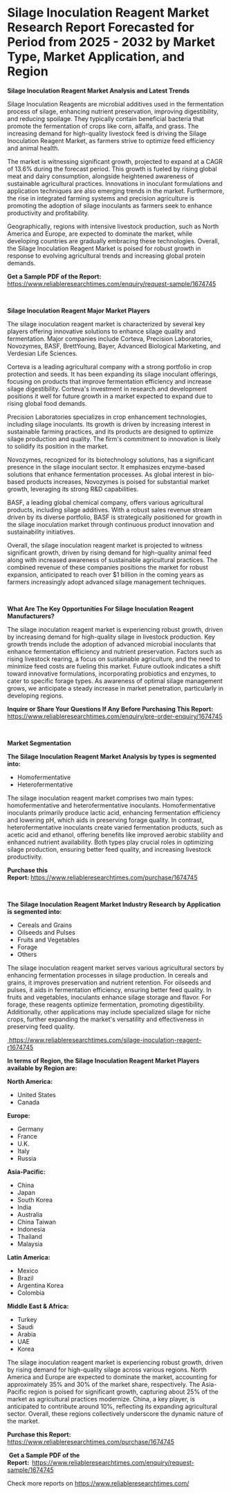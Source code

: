 <p><h1>Silage Inoculation Reagent Market Research Report Forecasted for Period from 2025 -  2032 by Market Type, Market Application, and Region</h1></p><p><strong>Silage Inoculation Reagent Market Analysis and Latest Trends</strong></p>
<p><p>Silage Inoculation Reagents are microbial additives used in the fermentation process of silage, enhancing nutrient preservation, improving digestibility, and reducing spoilage. They typically contain beneficial bacteria that promote the fermentation of crops like corn, alfalfa, and grass. The increasing demand for high-quality livestock feed is driving the Silage Inoculation Reagent Market, as farmers strive to optimize feed efficiency and animal health.</p><p>The market is witnessing significant growth, projected to expand at a CAGR of 13.6% during the forecast period. This growth is fueled by rising global meat and dairy consumption, alongside heightened awareness of sustainable agricultural practices. Innovations in inoculant formulations and application techniques are also emerging trends in the market. Furthermore, the rise in integrated farming systems and precision agriculture is promoting the adoption of silage inoculants as farmers seek to enhance productivity and profitability.</p><p>Geographically, regions with intensive livestock production, such as North America and Europe, are expected to dominate the market, while developing countries are gradually embracing these technologies. Overall, the Silage Inoculation Reagent Market is poised for robust growth in response to evolving agricultural trends and increasing global protein demands.</p></p>
<p><strong>Get a Sample PDF of the Report:&nbsp;</strong> <a href="https://www.reliableresearchtimes.com/enquiry/request-sample/1674745?utm_campaign=3258&utm_medium=2&utm_source=Github&utm_content=ia&utm_term=25032025&utm_id=silage-inoculation-reagent">https://www.reliableresearchtimes.com/enquiry/request-sample/1674745</a></p>
<p>&nbsp;</p>
<p><strong>Silage Inoculation Reagent Major Market Players</strong></p>
<p><p>The silage inoculation reagent market is characterized by several key players offering innovative solutions to enhance silage quality and fermentation. Major companies include Corteva, Precision Laboratories, Novozymes, BASF, BrettYoung, Bayer, Advanced Biological Marketing, and Verdesian Life Sciences. </p><p>Corteva is a leading agricultural company with a strong portfolio in crop protection and seeds. It has been expanding its silage inoculant offerings, focusing on products that improve fermentation efficiency and increase silage digestibility. Corteva's investment in research and development positions it well for future growth in a market expected to expand due to rising global food demands.</p><p>Precision Laboratories specializes in crop enhancement technologies, including silage inoculants. Its growth is driven by increasing interest in sustainable farming practices, and its products are designed to optimize silage production and quality. The firm's commitment to innovation is likely to solidify its position in the market.</p><p>Novozymes, recognized for its biotechnology solutions, has a significant presence in the silage inoculant sector. It emphasizes enzyme-based solutions that enhance fermentation processes. As global interest in bio-based products increases, Novozymes is poised for substantial market growth, leveraging its strong R&D capabilities.</p><p>BASF, a leading global chemical company, offers various agricultural products, including silage additives. With a robust sales revenue stream driven by its diverse portfolio, BASF is strategically positioned for growth in the silage inoculation market through continuous product innovation and sustainability initiatives.</p><p>Overall, the silage inoculation reagent market is projected to witness significant growth, driven by rising demand for high-quality animal feed along with increased awareness of sustainable agricultural practices. The combined revenue of these companies positions the market for robust expansion, anticipated to reach over $1 billion in the coming years as farmers increasingly adopt advanced silage management techniques.</p></p>
<p>&nbsp;</p>
<p><strong>What Are The Key Opportunities For Silage Inoculation Reagent Manufacturers?</strong></p>
<p><p>The silage inoculation reagent market is experiencing robust growth, driven by increasing demand for high-quality silage in livestock production. Key growth trends include the adoption of advanced microbial inoculants that enhance fermentation efficiency and nutrient preservation. Factors such as rising livestock rearing, a focus on sustainable agriculture, and the need to minimize feed costs are fueling this market. Future outlook indicates a shift toward innovative formulations, incorporating probiotics and enzymes, to cater to specific forage types. As awareness of optimal silage management grows, we anticipate a steady increase in market penetration, particularly in developing regions.</p></p>
<p><strong>Inquire or Share Your Questions If Any Before Purchasing This Report:</strong> <a href="https://www.reliableresearchtimes.com/enquiry/pre-order-enquiry/1674745?utm_campaign=3258&utm_medium=2&utm_source=Github&utm_content=ia&utm_term=25032025&utm_id=silage-inoculation-reagent">https://www.reliableresearchtimes.com/enquiry/pre-order-enquiry/1674745</a></p>
<p>&nbsp;</p>
<p><strong>Market Segmentation</strong></p>
<p><strong>The Silage Inoculation Reagent Market Analysis by types is segmented into:</strong></p>
<p><ul><li>Homofermentative</li><li>Heterofermentative</li></ul></p>
<p><p>The silage inoculation reagent market comprises two main types: homofermentative and heterofermentative inoculants. Homofermentative inoculants primarily produce lactic acid, enhancing fermentation efficiency and lowering pH, which aids in preserving forage quality. In contrast, heterofermentative inoculants create varied fermentation products, such as acetic acid and ethanol, offering benefits like improved aerobic stability and enhanced nutrient availability. Both types play crucial roles in optimizing silage production, ensuring better feed quality, and increasing livestock productivity.</p></p>
<p><strong>Purchase this Report:&nbsp;</strong><a href="https://www.reliableresearchtimes.com/purchase/1674745?utm_campaign=3258&utm_medium=2&utm_source=Github&utm_content=ia&utm_term=25032025&utm_id=silage-inoculation-reagent">https://www.reliableresearchtimes.com/purchase/1674745</a></p>
<p>&nbsp;</p>
<p><strong>The Silage Inoculation Reagent Market Industry Research by Application is segmented into:</strong></p>
<p><ul><li>Cereals and Grains</li><li>Oilseeds and Pulses</li><li>Fruits and Vegetables</li><li>Forage</li><li>Others</li></ul></p>
<p><p>The silage inoculation reagent market serves various agricultural sectors by enhancing fermentation processes in silage production. In cereals and grains, it improves preservation and nutrient retention. For oilseeds and pulses, it aids in fermentation efficiency, ensuring better feed quality. In fruits and vegetables, inoculants enhance silage storage and flavor. For forage, these reagents optimize fermentation, promoting digestibility. Additionally, other applications may include specialized silage for niche crops, further expanding the market's versatility and effectiveness in preserving feed quality.</p></p>
<p><a href="https://www.reliableresearchtimes.com/silage-inoculation-reagent-r1674745?utm_campaign=3258&utm_medium=2&utm_source=Github&utm_content=ia&utm_term=25032025&utm_id=silage-inoculation-reagent">&nbsp;https://www.reliableresearchtimes.com/silage-inoculation-reagent-r1674745</a></p>
<p><strong>In terms of Region, the Silage Inoculation Reagent Market Players available by Region are:</strong></p>
<p>
    <p> <strong> North America: </strong>
        <ul>
            <li>United States</li>
            <li>Canada</li>
        </ul>
        </p> 
    <p> <strong> Europe: </strong>
        <ul>
            <li>Germany</li>
            <li>France</li>
            <li>U.K.</li>
            <li>Italy</li>
            <li>Russia</li>
        </ul>
        </p> 
    <p> <strong> Asia-Pacific: </strong>
        <ul>
            <li>China</li>
            <li>Japan</li>
            <li>South Korea</li>
            <li>India</li>
            <li>Australia</li>
            <li>China Taiwan</li>
            <li>Indonesia</li>
            <li>Thailand</li>
            <li>Malaysia</li>
        </ul>
        </p> 
    <p> <strong> Latin America: </strong>
        <ul>
            <li>Mexico</li>
            <li>Brazil</li>
            <li>Argentina Korea</li>
            <li>Colombia</li>
        </ul>
        </p> 
    <p> <strong> Middle East & Africa: </strong>
        <ul>
            <li>Turkey</li>
            <li>Saudi</li>
            <li>Arabia</li>
            <li>UAE</li>
            <li>Korea</li>
        </ul>
    </p>
    </p>
<p><p>The silage inoculation reagent market is experiencing robust growth, driven by rising demand for high-quality silage across various regions. North America and Europe are expected to dominate the market, accounting for approximately 35% and 30% of the market share, respectively. The Asia-Pacific region is poised for significant growth, capturing about 25% of the market as agricultural practices modernize. China, a key player, is anticipated to contribute around 10%, reflecting its expanding agricultural sector. Overall, these regions collectively underscore the dynamic nature of the market.</p></p>
<p><strong>Purchase this Report: </strong><a href="https://www.reliableresearchtimes.com/purchase/1674745?utm_campaign=3258&utm_medium=2&utm_source=Github&utm_content=ia&utm_term=25032025&utm_id=silage-inoculation-reagent">https://www.reliableresearchtimes.com/purchase/1674745</a></p>
<p>&nbsp;<strong>Get a Sample PDF of the Report:&nbsp;&nbsp;</strong><a href="https://www.reliableresearchtimes.com/enquiry/request-sample/1674745?utm_campaign=3258&utm_medium=2&utm_source=Github&utm_content=ia&utm_term=25032025&utm_id=silage-inoculation-reagent">https://www.reliableresearchtimes.com/enquiry/request-sample/1674745</a></p>
<p><strong></strong></p>
<p>Check more reports on <a href="https://www.reliableresearchtimes.com/?utm_campaign=3258&utm_medium=2&utm_source=Github&utm_content=ia&utm_term=25032025&utm_id=silage-inoculation-reagent">https://www.reliableresearchtimes.com/</a></p>